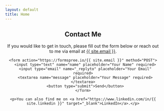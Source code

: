 ```yaml
---
layout: default
title: Home
---
```


<header class="contact">
  <div class="container">
    <h2>Contact Me</h2>
    <p>If you would like to get in touch, please fill out the form below or reach out to me via email at <a href="mailto:{{ site.email }}">{{ site.email }}</a>.</p>

    <form action="https://formspree.io/{{ site.email }}" method="POST">
      <input type="text" name="name" placeholder="Your Name" required>
      <input type="email" name="_replyto" placeholder="Your Email" required>
      <textarea name="message" placeholder="Your Message" required></textarea>
      <button type="submit">Send</button>
    </form>

    <p>You can also find me on <a href="https://www.linkedin.com/in/{{ site.linkedin }}" target="_blank">LinkedIn</a>.</p>
  </div>
</header>
